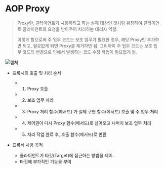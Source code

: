# AOP Proxy

> Proxy란, 클라이언트가 사용하려고 하는 실제 대상인 것처럼 위장하여 클라이언트 클라이언트의 요청을 받아주어 처리하는 대리자 역할.
>
> 이렇게 함으로써 주 업무 코드는 보조 업무가 필요한 경우, 해당 Proxy만 추가하면 되고, 필요없게 되면 Proxy를 제거하면 됨. 그리하여 주 업무 코드는 보조 업무 코드의 변경으로 인해서 발생하는 코드 수정 작업이 필요없게 됨.

![캡처](https://user-images.githubusercontent.com/42603919/78423954-17d8ff80-76a5-11ea-9cc4-7c38a0bfd72a.PNG)



- 프록시의 호출 및 처리 순서
  - 1) Proxy 호출
  - 2) 보조 업무 처리
  - 3) Proxy 처리 함수(메서드) 가 실제 구현 함수(메서드) 호출 및 주 업무 처리
  - 4) 제어권이 다시 Proxy 함수(메서드)로 넘어오고 나머지 보조 업무 처리
  - 5) 처리 작업 완료 후, 호출 함수(메서드)로 반환

- 프록식 사용 목적
  - 클라이언트가 타깃(Target)에 접근하는 방법을 제어.
  - 타깃에 부가적인 기능을 부여

